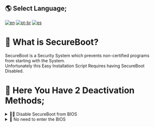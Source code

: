 ## 🌎 Select Language;
[![en](https://img.shields.io/badge/English-red.svg)](SecureBoot.md)
[![pt-br](https://img.shields.io/badge/Português-pt--br-green.svg)](SecureBoot.br.md)
[![es](https://img.shields.io/badge/Espa%C3%B1ol-es-yellow.svg)](SecureBoot.es.md)

# 🔏 What is SecureBoot?
SecureBoot is a Security System which prevents non-certified programs from starting with the System. <br>
Unfortunately this Easy Installation Script Requires having SecureBoot Disabled.

# 📴 Here You Have 2 Deactivation Methods;

<details>
<summary>👨‍💻 Disable SecureBoot from BIOS</summary>
This method Disables SecureBoot and Allows the Execution of all types of Systems and Applications when Starting the PC.<br>
To Deactivate SecureBoot with this method, you must restart the PC, and when it turns on, you must press the `Setup` key that appears on the screen. This is usually `F2` `F12` or `DEL` <br>
Then use the keyboard arrows to search for the System, Start, Security or BOOT Section and SecureBoot should appear in a Sub Menu, set it to off, save and restart. <br>
This varies by PC, here I will leave some examples of some brands;

<details>
<summary>Lenovo ThinkPad</summary>
Here is a Video Example from Lenovo Itself;
<video src="https://github.com/user-attachments/assets/1517bb59-abd1-43a2-9a51-0ef32ccd21db">
</details>
<details>
<summary>HP</summary>
You should restart your PC and when the screen turns on, quickly press the 'ESC' key and this menu will appear <br>
<img src="https://github.com/user-attachments/assets/61ba5f8b-7b1d-4323-94c2-36a757129b33"> <br>
Then you will have to choose `F10` <br>
A gray menu will open. With the Arrows on the keyboard you must go to the "System Security" Section and select "Startup Options" <br>
<img src="https://github.com/user-attachments/assets/52cbe76b-4613-430e-840c-bf8828a8ebc8"> <br>
Then `Enter` in SecureBoot and Set it to Disabled. <br>
<img src="https://github.com/user-attachments/assets/dc00844f-1067-47c1-afed-32c128222120"> <br>
Now Press `F10` or go to the Save and Restart Section. Reboot and Everything Ready.
</details>

<details>
<summary>Gigabyte</summary>
You will have to restart and when it turns on, press the 'DEL' key to display the menu. Then go to the System or BIOS Section and Select SecureBoot <br>
<img src="https://github.com/user-attachments/assets/284ecb93-4284-42af-b042-0a15faf6a894" width="350" height="240" /> <br>
Then select SecureBoot, enter and Disable/OFF. <br>
<img src="https://github.com/user-attachments/assets/cbff9304-1fb4-455f-9808-a8ccc3c93659" width="350" height="240" /> <br>
Now go to Save and Restart.


</details>

</details>

<details>
<summary>🔏 No need to enter the BIOS</summary>
This is a Semi-Automatic Installation Script that Installs YoursBootloader. Requires a one-time Interaction to Add a Key. <br>
SecureBoot is not deactivated here, Replace the Previous Key with a Global Use Key so that Programs with this key Can Run. <br>
This Replaces the BOOT folder of the EFI partition, this may not work on Computers with Firmware 2024 and Higher.<br>
Download it from Here; https://github.com/weskerty/rEFIndWindowsInstaller/releases/download/SecureBoot/Yours.exe <br>

Thanks MLP YoursBootloader; https://github.com/M-L-P/Yours-UEFI

Here is a demonstration video of what you should do;
<img src="https://github.com/user-attachments/assets/3353ca92-bd34-4924-a4ac-e909f78b2662"> <br>
<video src="https://github.com/user-attachments/assets/dbdf15c5-0af3-4857-8837-17f4e27bea10"> <br>

</details>
